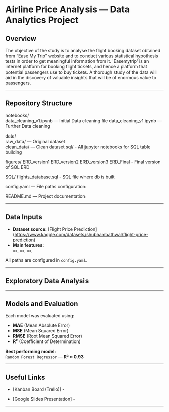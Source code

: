 # Airline Price Analysis — Data Analytics Project

## Overview
The objective of the study is to analyse the flight booking dataset obtained from “Ease My Trip” website and to conduct various statistical hypothesis tests in order to get meaningful information from it. 'Easemytrip' is an internet platform for booking flight tickets, and hence a platform that potential passengers use to buy tickets. A thorough study of the data will aid in the discovery of valuable insights that will be of enormous value to passengers.

---

## Repository Structure

notebooks/  
data_cleaning_v1.ipynb — Initial Data cleaning file
data_cleaning_v1.ipynb — Further Data cleaning

data/  
raw_data/ — Original dataset  
clean_data/ — Clean dataset
sql/ - All jupyter notebooks for SQL table building 

figures/
ERD_version1
ERD_version2
ERD_version3
ERD_Final - Final version of SQL ERD 

SQL/
flights_database.sql - SQL file where db is built


config.yaml — File paths configuration  

README.md — Project documentation  

---

## Data Inputs
- **Dataset source:** [Flight Price Prediction] (https://www.kaggle.com/datasets/shubhambathwal/flight-price-prediction)
- **Main features:**  
  `xx`, `xx`, `xx`,

All paths are configured in `config.yaml`.

---

## Exploratory Data Analysis

---

## Models and Evaluation

Each model was evaluated using:
- **MAE** (Mean Absolute Error)  
- **MSE** (Mean Squared Error)  
- **RMSE** (Root Mean Squared Error)  
- **R²** (Coefficient of Determination)

**Best performing model:**  
 `Random Forest Regressor` — **R² ≈ 0.93**

---

## Useful Links  

- [Kanban Board (Trello)] - 


- [Google Slides Presentation] - 


---
